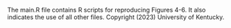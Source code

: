 The main.R file contains R scripts for reproducing Figures 4-6. It also indicates the use of all other files. Copyright (2023) University of Kentucky.
